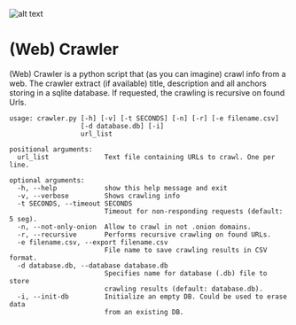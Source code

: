 ![alt text](https://github.com/xiribyte/Crawler/crawler.png "Crawler logo")

(Web) Crawler
=============

(Web) Crawler is a python script that (as you can imagine) crawl info from a web. The crawler extract (if available) title, description and all anchors storing in a sqlite database. If requested, the crawling is recursive on found Urls.

```
usage: crawler.py [-h] [-v] [-t SECONDS] [-n] [-r] [-e filename.csv]
                  [-d database.db] [-i]
                  url_list

positional arguments:
  url_list              Text file containing URLs to crawl. One per line.

optional arguments:
  -h, --help            show this help message and exit
  -v, --verbose         Shows crawling info
  -t SECONDS, --timeout SECONDS
                        Timeout for non-responding requests (default: 5 seg).
  -n, --not-only-onion  Allow to crawl in not .onion domains.
  -r, --recursive       Performs recursive crawling on found URLs.
  -e filename.csv, --export filename.csv
                        File name to save crawling results in CSV format.
  -d database.db, --database database.db
                        Specifies name for database (.db) file to store
                        crawling results (default: database.db).
  -i, --init-db         Initialize an empty DB. Could be used to erase data
                        from an existing DB.
```


